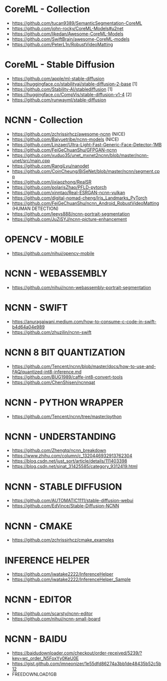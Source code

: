 # CoreML - Collection

- https://github.com/tucan9389/SemanticSegmentation-CoreML
- https://github.com/john-rocky/CoreML-Models#u2net
- https://github.com/likedan/Awesome-CoreML-Models
- https://github.com/SwiftBrain/awesome-CoreML-models
- https://github.com/PeterL1n/RobustVideoMatting

# CoreML - Stable Diffusion

- https://github.com/apple/ml-stable-diffusion
- https://huggingface.co/stabilityai/stable-diffusion-2-base [1]
- https://github.com/Stability-AI/stablediffusion [1]
- https://huggingface.co/CompVis/stable-diffusion-v1-4 [2]
- https://github.com/runwayml/stable-diffusion

# NCNN - Collection

- https://github.com/zchrissirhcz/awesome-ncnn (NICE)
- https://github.com/Baiyuetribe/ncnn-models (NICE)
- https://github.com/Linzaer/Ultra-Light-Fast-Generic-Face-Detector-1MB
- https://github.com/FeiGeChuanShu/GFPGAN-ncnn
- https://github.com/xuduo35/unet_mxnet2ncnn/blob/master/ncnn-unet/src/main.cpp
- https://github.com/RangiLyu/nanodet
- https://github.com/CoinCheung/BiSeNet/blob/master/ncnn/segment.cpp
- https://github.com/jixiaozhong/RealSR
- https://github.com/polarisZhao/PFLD-pytorch
- https://github.com/xinntao/Real-ESRGAN-ncnn-vulkan
- https://github.com/digital-nomad-cheng/Iris_Landmarks_PyTorch
- https://github.com/FeiGeChuanShu/ncnn_Android_RobustVideoMatting (HUMAN DETECTION)
- https://github.com/leeys888/ncnn-portrait-segmentation
- https://github.com/JuZiSYJ/ncnn-picture-enhancement

# OPENCV - MOBILE
- https://github.com/nihui/opencv-mobile

# NCNN - WEBASSEMBLY
- https://github.com/nihui/ncnn-webassembly-portrait-segmentation

# NCNN - SWIFT
- https://anuragajwani.medium.com/how-to-consume-c-code-in-swift-b4d64a04e989
- https://github.com/zhuzilin/ncnn-swift

# NCNN 8 BIT QUANTIZATION
- https://github.com/Tencent/ncnn/blob/master/docs/how-to-use-and-FAQ/quantized-int8-inference.md
- https://github.com/BUG1989/caffe-int8-convert-tools
- https://github.com/ChenShisen/ncnnqat

# NCNN - PYTHON WRAPPER
- https://github.com/Tencent/ncnn/tree/master/python

# NCNN - UNDERSTANDING
- https://github.com/Zhengtq/ncnn_breakdown
- https://www.zhihu.com/column/c_1320446932913762304
- https://blog.csdn.net/just_sort/article/details/111403398
- https://blog.csdn.net/sinat_31425585/category_9312419.html

# NCNN - STABLE DIFFUSION
- https://github.com/AUTOMATIC1111/stable-diffusion-webui
- https://github.com/EdVince/Stable-Diffusion-NCNN

# NCNN - CMAKE
- https://github.com/zchrissirhcz/cmake_examples

# INFERENCE HELPER
- https://github.com/iwatake2222/InferenceHelper
- https://github.com/iwatake2222/InferenceHelper_Sample

# NCNN - EDITOR
- https://github.com/scarsty/ncnn-editor
- https://github.com/nihui/ncnn-small-board

# NCNN - BAIDU
- https://baidudownloader.com/checkout/order-received/5239/?key=wc_order_N5FoxYy0KeU0E
- https://gist.github.com/imneonizer/1e55dfd86274a3bb1de48435b52c5b12
- FREEDOWNLOAD1GB

